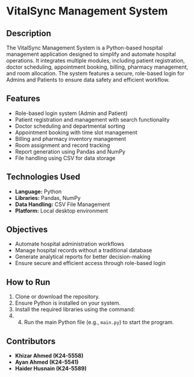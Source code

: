# VitalSync Management System

## Description
The VitalSync Management System is a Python-based hospital management application designed to simplify and automate hospital operations. It integrates multiple modules, including patient registration, doctor scheduling, appointment booking, billing, pharmacy management, and room allocation. The system features a secure, role-based login for Admins and Patients to ensure data safety and efficient workflow.

## Features
- Role-based login system (Admin and Patient)
- Patient registration and management with search functionality
- Doctor scheduling and departmental sorting
- Appointment booking with time slot management
- Billing and pharmacy inventory management
- Room assignment and record tracking
- Report generation using Pandas and NumPy
- File handling using CSV for data storage

## Technologies Used
- **Language:** Python  
- **Libraries:** Pandas, NumPy  
- **Data Handling:** CSV File Management  
- **Platform:** Local desktop environment

## Objectives
- Automate hospital administration workflows  
- Manage hospital records without a traditional database  
- Generate analytical reports for better decision-making  
- Ensure secure and efficient access through role-based login  

## How to Run
1. Clone or download the repository.  
2. Ensure Python is installed on your system.  
3. Install the required libraries using the command:
4. 4. Run the main Python file (e.g., `main.py`) to start the program.  

## Contributors
- **Khizar Ahmed (K24-5558)**  
- **Ayan Ahmed (K24-5541)**  
- **Haider Husnain (K24-5589)**
